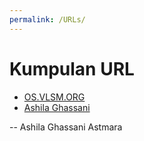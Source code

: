 ```yaml
---
permalink: /URLs/
---
```


# Kumpulan URL

* [OS.VLSM.ORG](https://os.vlsm.org/)
* [Ashila Ghassani ](../)

-- Ashila Ghassani Astmara

